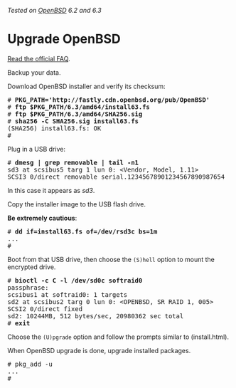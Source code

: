 _Tested on [OpenBSD](/openbsd/) 6.2 and 6.3_

# Upgrade OpenBSD

[Read the official FAQ](https://www.openbsd.org/faq/upgrade63.html).

Backup your data.

Download OpenBSD installer and verify its checksum:

<pre>
# <b>PKG_PATH='http://fastly.cdn.openbsd.org/pub/OpenBSD'</b>
# <b>ftp $PKG_PATH/6.3/amd64/install63.fs</b>
# <b>ftp $PKG_PATH/6.3/amd64/SHA256.sig</b>
# <b>sha256 -C SHA256.sig install63.fs</b>
(SHA256) install63.fs: OK
#
</pre>

Plug in a USB drive:

<pre>
# <b>dmesg | grep removable | tail -n1</b>
sd3 at scsibus5 targ 1 lun 0: &lt;Vendor, Model, 1.11&gt;
SCSI3 0/direct removable serial.12345678901234567890987654
</pre>

In this case it appears as _sd3_.

Copy the installer image to the USB flash drive.

**Be extremely cautious**:

<pre>
# <b>dd if=install63.fs of=/dev/rsd3c bs=1m</b>
...
#
</pre>

Boot from that USB drive, then choose the `(S)hell` option to mount
the encrypted drive.

<pre>
# <b>bioctl -c C -l /dev/sd0c softraid0</b>
passphrase:
scsibus1 at softraid0: 1 targets
sd2 at scsibus2 targ 0 lun 0: &lt;OPENBSD, SR RAID 1, 005&gt;
SCSI2 0/direct fixed
sd2: 10244MB, 512 bytes/sec, 20980362 sec total
# <b>exit</b>
</pre>

Choose the `(U)pgrade` option and follow the prompts similar to (install.html).

When OpenBSD upgrade is done, upgrade installed packages.

<pre>
# pkg_add -u
...
#
</pre>
